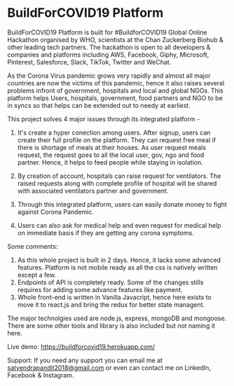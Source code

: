 # BuildForCOVID19 Platform

BuildForCOVID19 Platform is built for #BuildforCOVID19 Global Online Hackathon organised by WHO, scientists at the Chan Zuckerberg Biohub & other leading tech partners. The hackathon is open to all developers & companies and platforms including AWS, Facebook, Giphy, Microsoft, Pinterest, Salesforce, Slack, TikTok, Twitter and WeChat.

As the Corona Virus pandemic grows very rapidly and almost all major countries are now the victims of this pandemic, hence it also raises several problems infront of government, hospitals and local and global NGOs. This platform helps Users, hospitals, government, food partners and NGO to be in syncs so that helps can be extended out to needy at earliest.

This project solves 4 major issues through its integrated platform -

1. It's create a hyper conection among users. After signup, users can create their full profile on the platform. They can request free meal if there is shortage of meals at their houses. As user request meals request, the request goes to all the local user, gov, ngo and food partner. Hence, it helps to feed people while staying in isolation.

2. By creation of account, hospitals can raise request for ventilators. The raised requests along with complete profile of hospital will be shared with associated ventilators partner and government.

3. Through this integrated platform, users can easily donate money to fight against Corona Pandemic.

4. Users can also ask for medical help and even request for medical help on immediate basis if they are getting any corona symptoms.

Some comments:

1. As this whole project is built in 2 days. Hence, it lacks some advanced features. Platform is not mobile ready as all the css is natively written except a few.
2. Endpoints of API is completely ready. Some of the changes stills requires for adding some advance features like payment.
3. Whole front-end is written in Vanilla Javacript, hence here exists to move it to react.js and bring the redux for better state managent.

The major technolgies used are node.js, express, mongoDB and mongoose. There are some other tools and library is also included but not naming it here.

Live demo: https://buildforcovid19.herokuapp.com/

Support:
If you need any support you can email me at satyendrapandit2018@gmail.com or even can contact me on LinkedIn, Facebook & Instagram.
